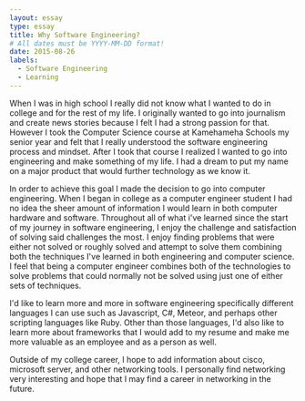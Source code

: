 ```yaml
---
layout: essay
type: essay
title: Why Software Engineering?
# All dates must be YYYY-MM-DD format!
date: 2015-08-26
labels:
  - Software Engineering
  - Learning
---
```


When I was in high school I really did not know what I wanted to do in college and for the rest of my life.  I originally wanted to go into journalism and create news stories because I felt I had a strong passion for that.  However I took the Computer Science course at Kamehameha Schools my senior year and felt that I really understood the software engineering process and mindset.  After I took that course I realized I wanted to go into engineering and make something of my life.  I had a dream to put my name on a major product that would further technology as we know it.

In order to achieve this goal I made the decision to go into computer engineering.  When I began in college as a computer engineer student I had no idea the sheer amount of information I would learn in both computer hardware and software.  Throughout all of what i've learned since the start of my journey in software engineering, I enjoy the challenge and satisfaction of solving said challenges the most.  I enjoy finding problems that were either not solved or roughly solved and attempt to solve them combining both the techniques I've learned in both engineering and computer science.  I feel that being a computer engineer combines both of the technologies to solve problems that could normally not be solved using just one of either sets of techniques.  

I'd like to learn more and more in software engineering specifically different languages I can use such as Javascript, C#, Meteor, and perhaps other scripting languages like Ruby.  Other than those languages, I'd also like to learn more about frameworks that I would add to my resume and make me more valuable as an employee and as a person as well.  

Outside of my college career, I hope to add information about cisco, microsoft server, and other networking tools.  I personally find networking very interesting and hope that I may find a career in networking in the future.
